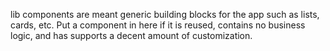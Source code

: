 lib components are meant generic building blocks for the app such as lists, cards, etc. Put a component in here if it is reused, contains no business logic, and has supports a decent amount of customization.